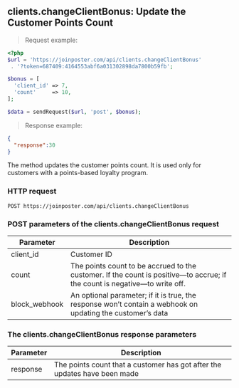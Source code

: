 ## clients.changeClientBonus: Update the Customer Points Count

> Request example:

```php
<?php
$url = 'https://joinposter.com/api/clients.changeClientBonus'
 . '?token=687409:4164553abf6a031302898da7800b59fb';

$bonus = [
  'client_id' => 7,
  'count'     => 10,
];

$data = sendRequest($url, 'post', $bonus);
```

> Response example:

```json
{
  "response":30
}
```

The method updates the customer points count. It is used only for customers with a points-based loyalty program.

### HTTP request

`POST https://joinposter.com/api/clients.changeClientBonus`

### POST parameters of the clients.changeClientBonus request

Parameter | Description
--------- | -----------
client_id | Customer ID
count | The points count to be accrued to the customer. If the count is positive—to accrue; if the count is negative—to write off.
block_webhook | An optional parameter; if it is true, the response won’t contain a webhook on updating the customer’s data

### The clients.changeClientBonus response parameters

Parameter | Description
--------- | -----------
response | The points count that a customer has got after the updates have been made


